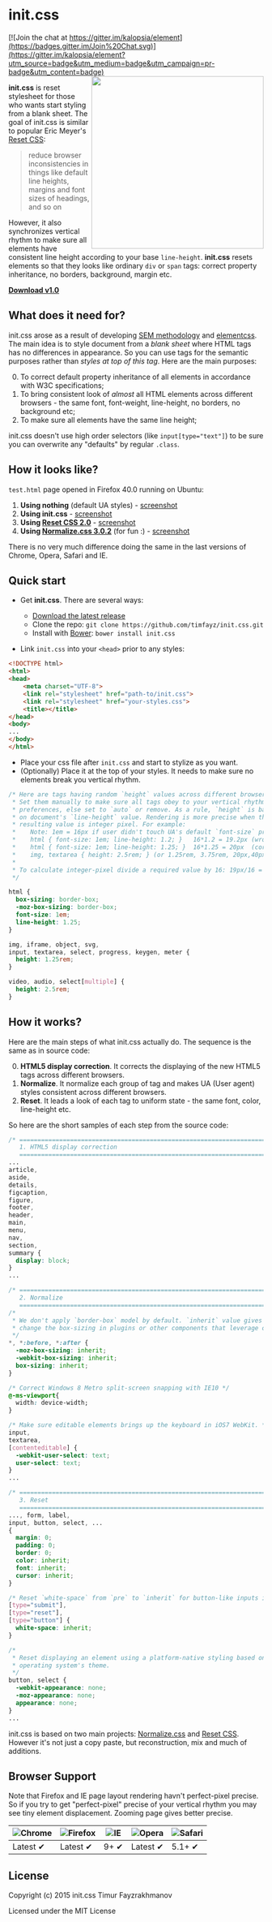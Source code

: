 # init.css

[![Join the chat at https://gitter.im/kalopsia/element](https://badges.gitter.im/Join%20Chat.svg)](https://gitter.im/kalopsia/element?utm_source=badge&utm_medium=badge&utm_campaign=pr-badge&utm_content=badge) <img align="right" height="340" src="https://dl.dropboxusercontent.com/u/2930233/server/initcss/initcss.jpg">

**init.css** is reset stylesheet for those who wants start styling from a blank sheet. The goal of init.css is similar to popular Eric Meyer's [Reset CSS](http://meyerweb.com/eric/tools/css/reset/):

> reduce browser inconsistencies in things like default line heights, margins and font sizes of headings, and so on

However, it also synchronizes vertical rhythm to make sure all elements have consistent line height according to your base `line-height`. **init.css** resets elements so that they looks like ordinary `div` or `span` tags: correct property inheritance, no borders, background, margin etc.

**[Download v1.0](https://github.com/timfayz/init.css/archive/master.zip)**


## What does it need for?

init.css arose as a result of developing [SEM methodology](https://github.com/timfayz/SEM) and [elementcss](https://github.com/timfayz/elementcss). The main idea is to style document from a *blank sheet* where HTML tags has no differences in appearance. So you can use tags for the semantic purposes rather than *styles at top of this tag*. Here are the main purposes:

0. To correct default property inheritance of all elements in accordance with W3C specifications;
0. To bring consistent look of *almost* all HTML elements across different browsers - the same font, font-weight, line-height, no borders, no background etc;
0. To make sure all elements have the same line height;

init.css doesn't use high order selectors (like `input[type="text"]`) to be sure you can overwrite any "defaults" by regular `.class`.

## How it looks like?

`test.html` page opened in Firefox 40.0 running on Ubuntu:

1. **Using nothing** (default UA styles) - [screenshot](https://dl.dropboxusercontent.com/u/2930233/server/initcss/screenshots/default.png)
2. **Using init.css** - [screenshot](https://dl.dropboxusercontent.com/u/2930233/server/initcss/screenshots/initcss.png)
3. **Using [Reset CSS 2.0](http://meyerweb.com/eric/tools/css/reset/)** - [screenshot](https://dl.dropboxusercontent.com/u/2930233/server/initcss/screenshots/resetcss.png)
4. **Using [Normalize.css 3.0.2](https://necolas.github.io/normalize.css/)** (for fun :) - [screenshot](https://dl.dropboxusercontent.com/u/2930233/server/initcss/screenshots/normalizecss.png)

There is no very much difference doing the same in the last versions of Chrome, Opera, Safari and IE.

## Quick start

- Get **init.css**. There are several ways:
  - [Download the latest release](https://github.com/timfayz/init.css/archive/master.zip)
  - Clone the repo: `git clone https://github.com/timfayz/init.css.git`
  - Install with [Bower](http://bower.io/): `bower install init.css`

- Link `init.css` into your `<head>` prior to any styles:
```HTML
<!DOCTYPE html>
<html>
<head> 
    <meta charset="UTF-8">
    <link rel="stylesheet" href="path-to/init.css">
    <link rel="stylesheet" href="your-styles.css">
    <title></title>
</head>
<body>
...
</body>
</html>
```
- Place your css file after `init.css` and start to stylize as you want.
- (Optionally) Place it at the top of your styles. It needs to make sure no elements break you vertical rhythm.
```CSS
/* Here are tags having random `height` values across different browsers.
 * Set them manually to make sure all tags obey to your vertical rhythm 
 * preferences, else set to `auto` or remove. As a rule, `height` is based 
 * on document's `line-height` value. Rendering is more precise when the
 * resulting value is integer pixel. For example:
 *    Note: 1em = 16px if user didn't touch UA's default `font-size` preference
 *    html { font-size: 1em; line-height: 1.2; }   16*1.2 = 19.2px (wrong)
 *    html { font-size: 1em; line-height: 1.25; }  16*1.25 = 20px  (correct)
 *    img, textarea { height: 2.5rem; } (or 1.25rem, 3.75rem, 20px,40px etc)
 *
 * To calculate integer-pixel divide a required value by 16: 19px/16 = 1,1875
 */

html {
  box-sizing: border-box;
  -moz-box-sizing: border-box;
  font-size: 1em;
  line-height: 1.25;
}

img, iframe, object, svg,
input, textarea, select, progress, keygen, meter {
  height: 1.25rem;
}

video, audio, select[multiple] {
  height: 2.5rem;
}
```
## How it works?
Here are the main steps of what init.css actually do. The sequence is the same as in source code:

0. **HTML5 display correction**. It corrects the displaying of the new HTML5 tags across different browsers.
0. **Normalize**. It normalize each group of tag and makes UA (User agent) styles consistent across different browsers.
0. **Reset**. It leads a look of each tag to uniform state - the same font, color, line-height etc.

So here are the short samples of each step from the source code:
```CSS
/* ==========================================================================
   1. HTML5 display correction 
   ========================================================================== */
...
article,
aside,
details,
figcaption,
figure,
footer,
header,
main,
menu,
nav,
section,
summary {
  display: block;
}
...

/* ==========================================================================
   2. Normalize
   ========================================================================== */
/*
 * We don't apply `border-box` model by default. `inherit` value gives easier way to
 * change the box-sizing in plugins or other components that leverage other behavior.
 */
*, *:before, *:after {
  -moz-box-sizing: inherit;
  -webkit-box-sizing: inherit;
  box-sizing: inherit;
}

/* Correct Windows 8 Metro split-screen snapping with IE10 */
@-ms-viewport{
  width: device-width;
}

/* Make sure editable elements brings up the keyboard in iOS7 WebKit. */
input,
textarea,
[contenteditable] {
  -webkit-user-select: text;
  user-select: text;
}
...

/* ==========================================================================
   3. Reset
   ========================================================================== */
..., form, label,
input, button, select, ...
{
  margin: 0;
  padding: 0;
  border: 0;
  color: inherit;
  font: inherit;
  cursor: inherit;
}

/* Reset `white-space` from `pre` to `inherit` for button-like inputs in WebKit, Firefox */
[type="submit"],
[type="reset"],
[type="button"] {
  white-space: inherit;
}

/*
 * Reset displaying an element using a platform-native styling based on the users'
 * operating system's theme.
 */
button, select {
  -webkit-appearance: none;
  -moz-appearance: none;
  appearance: none;
}
...
```
init.css is based on two main projects: [Normalize.css](https://necolas.github.io/normalize.css/) and [Reset CSS](http://meyerweb.com/eric/tools/css/reset/). However it's not just a copy paste, but reconstruction, mix and much of additions.

## Browser Support

Note that Firefox and IE page layout rendering havn't perfect-pixel precise. So if you try to get "perfect-pixel" precise of your vertical rhythm you may see tiny element displacement. Zooming page gives better precise. 

![Chrome](https://raw.github.com/alrra/browser-logos/master/chrome/chrome_48x48.png) | ![Firefox](https://raw.github.com/alrra/browser-logos/master/firefox/firefox_48x48.png) | ![IE](https://raw.github.com/alrra/browser-logos/master/internet-explorer/internet-explorer_48x48.png) | ![Opera](https://raw.github.com/alrra/browser-logos/master/opera/opera_48x48.png) | ![Safari](https://raw.github.com/alrra/browser-logos/master/safari/safari_48x48.png)
--- | --- | --- | --- | --- |
Latest ✔ | Latest ✔ | 9+ ✔ | Latest ✔ | 5.1+ ✔ |

## License

Copyright (c) 2015 init.css Timur Fayzrakhmanov

Licensed under the MIT License
